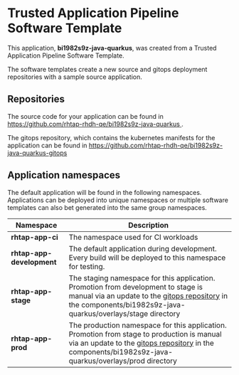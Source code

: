 # Trusted Application Pipeline Software Template

This application, **bi1982s9z-java-quarkus**, was created from a Trusted Application Pipeline Software Template.

The software templates create a new source and gitops deployment repositories with a sample source application. 

## Repositories

The source code for your application can be found in [https://github.com/rhtap-rhdh-qe/bi1982s9z-java-quarkus ](https://github.com/rhtap-rhdh-qe/bi1982s9z-java-quarkus ).
 
The gitops repository, which contains the kubernetes manifests for the application can be found in 
[https://github.com/rhtap-rhdh-qe/bi1982s9z-java-quarkus-gitops ](https://github.com/rhtap-rhdh-qe/bi1982s9z-java-quarkus-gitops ) 

## Application namespaces 

The default application will be found in the following namespaces. Applications can be deployed into unique namespaces or multiple software templates can also bet generated into the same group namespaces.  

|  Namespace   |  Description   |  
| -------- | -------- |
| **rhtap-app-ci** | The namespace used for CI workloads |
| **rhtap-app-development** | The default application during development. Every build will be deployed to this namespace for testing. |
| **rhtap-app-stage** | The staging namespace for this application. Promotion from development to stage is manual via an update to the [gitops repository](https://github.com/rhtap-rhdh-qe/bi1982s9z-java-quarkus-gitops ) in the components/bi1982s9z-java-quarkus/overlays/stage directory |
| **rhtap-app-prod** | The production namespace for this application. Promotion from stage to production is manual via an update to the [gitops repository](https://github.com/rhtap-rhdh-qe/bi1982s9z-java-quarkus-gitops ) in the components/bi1982s9z-java-quarkus/overlays/prod directory |